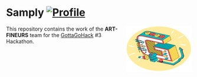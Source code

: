 # Samply [![Profile][title-img]][profile]

[title-img]:https://img.shields.io/badge/-ART--FINEURS-yellow
[profile]:https://github.com/Art-Finers


<img src="https://github.com/Art-Finers/GGH-3/blob/main/ggh.png" align="right" alt="GGH" width="180" height="125">

This repository contains the work of the **ART-FINEURS** team for the [GottaGoHack](https://www.gottagohack.fr/) #3 Hackathon.